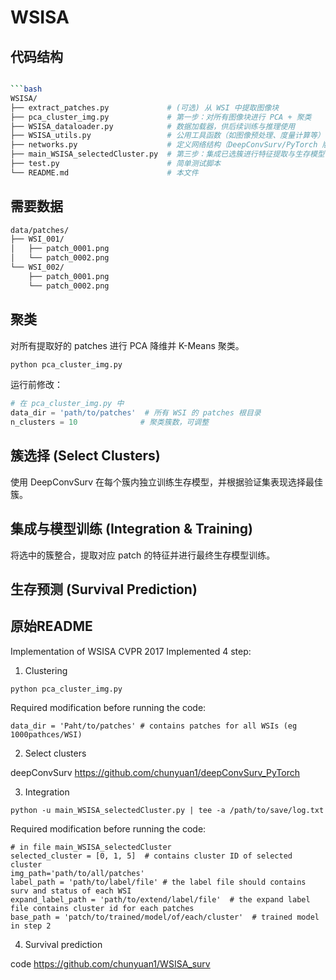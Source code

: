 # WSISA

## 代码结构
```bash

```bash
WSISA/
├── extract_patches.py             # (可选) 从 WSI 中提取图像块
├── pca_cluster_img.py             # 第一步：对所有图像块进行 PCA + 聚类
├── WSISA_dataloader.py            # 数据加载器，供后续训练与推理使用
├── WSISA_utils.py                 # 公用工具函数（如图像预处理、度量计算等）
├── networks.py                    # 定义网络结构（DeepConvSurv/PyTorch 版本）
├── main_WSISA_selectedCluster.py  # 第三步：集成已选簇进行特征提取与生存模型训练
├── test.py                        # 简单测试脚本
└── README.md                      # 本文件
```

## 需要数据
```bash
data/patches/
├── WSI_001/
│   ├── patch_0001.png
│   └── patch_0002.png
└── WSI_002/
    ├── patch_0001.png
    └── patch_0002.png
```

## 聚类
对所有提取好的 patches 进行 PCA 降维并 K-Means 聚类。
```bash
python pca_cluster_img.py
```

运行前修改：
```python
# 在 pca_cluster_img.py 中
data_dir = 'path/to/patches'  # 所有 WSI 的 patches 根目录
n_clusters = 10              # 聚类簇数，可调整
```

## 簇选择 (Select Clusters)
使用 DeepConvSurv 在每个簇内独立训练生存模型，并根据验证集表现选择最佳簇。

## 集成与模型训练 (Integration & Training)
将选中的簇整合，提取对应 patch 的特征并进行最终生存模型训练。

## 生存预测 (Survival Prediction)



## 原始README
Implementation of WSISA CVPR 2017
Implemented 4 step:
1. Clustering
``` 
python pca_cluster_img.py
```
Required modification before running the code:
```
data_dir = 'Paht/to/patches' # contains patches for all WSIs (eg 1000pathces/WSI)
```
2. Select clusters

deepConvSurv https://github.com/chunyuan1/deepConvSurv_PyTorch

3. Integration
``` 
python -u main_WSISA_selectedCluster.py | tee -a /path/to/save/log.txt
```
Required modification before running the code:
```
# in file main_WSISA_selectedCluster
selected_cluster = [0, 1, 5]  # contains cluster ID of selected cluster
img_path='path/to/all/patches'
label_path = 'path/to/label/file' # the label file should contains surv and status of each WSI
expand_label_path = 'path/to/extend/label/file'  # the expand label file contains cluster id for each patches
base_path = 'patch/to/trained/model/of/each/cluster'  # trained model in step 2
```
4. Survival prediction

code https://github.com/chunyuan1/WSISA_surv
